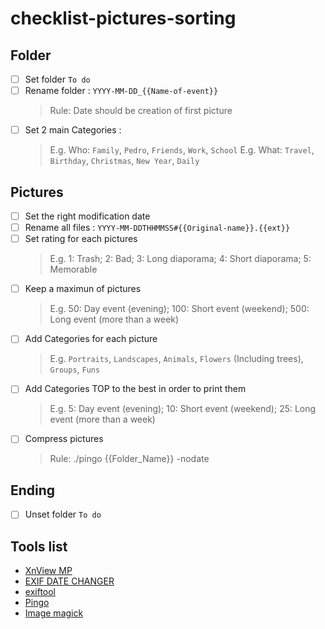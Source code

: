 # checklist-pictures-sorting

## Folder
* [ ] Set folder `To do`
* [ ] Rename folder : `YYYY-MM-DD_{{Name-of-event}}` 
   > Rule: Date should be creation of first picture
* [ ] Set 2 main Categories : 
   > E.g. Who: `Family`, `Pedro`, `Friends`, `Work`, `School`
   > E.g.  What: `Travel`, `Birthday`, `Christmas`, `New Year`, `Daily` 

## Pictures
* [ ] Set the right modification date
* [ ] Rename all files : `YYYY-MM-DDTHHMMSS#{{Original-name}}.{{ext}}`
* [ ] Set rating for each pictures
    > E.g. 1: Trash; 2: Bad; 3: Long diaporama; 4: Short diaporama; 5: Memorable
* [ ] Keep a maximun of pictures
    > E.g. 50: Day event (evening); 100: Short event (weekend); 500: Long event (more than a week)
* [ ] Add Categories for each picture
    > E.g. `Portraits`, `Landscapes`, `Animals`, `Flowers` (Including trees), `Groups`, `Funs`
* [ ] Add Categories TOP to the best in order to print them
    > E.g. 5: Day event (evening); 10: Short event (weekend); 25: Long event (more than a week)
* [ ] Compress pictures
    > Rule: ./pingo {{Folder_Name}} -nodate

## Ending
* [ ] Unset folder `To do`



## Tools list 
* [XnView MP](https://www.xnview.com/en/xnviewmp/)
* [EXIF DATE CHANGER](https://www.relliksoftware.com/exifdatechanger/)
* [exiftool](https://sno.phy.queensu.ca/~phil/exiftool/)
* [Pingo](https://css-ig.net/pingo)
* [Image magick](https://imagemagick.org/index.php)

